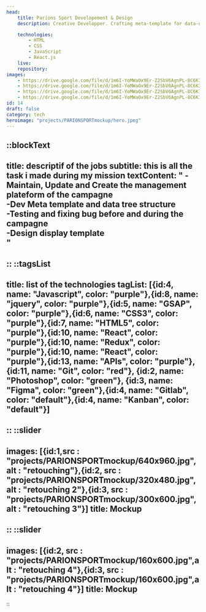```yaml
---
head:
    title: Parions Sport Developement & Design
    description: Creative Developper. Crafting meta-template for data-driven campaigns with strong impact. 

    technologies: 
        - HTML
        - CSS
        - JavaScript
        - React.js
    live: 
    repository: 
images:
    - https://drive.google.com/file/d/1m6I-YoMWaOx9Er-Z2SbV6AgnPL-8C6KI/view?usp=sharing
    - https://drive.google.com/file/d/1m6I-YoMWaOx9Er-Z2SbV6AgnPL-8C6KI/view?usp=sharing
    - https://drive.google.com/file/d/1m6I-YoMWaOx9Er-Z2SbV6AgnPL-8C6KI/view?usp=sharing
    - https://drive.google.com/file/d/1m6I-YoMWaOx9Er-Z2SbV6AgnPL-8C6KI/view?usp=sharing
id: 14
draft: false
category: tech
heroimage: "projects/PARIONSPORTmockup/hero.jpeg"
---
```


::blockText
---
title: descriptif of the jobs
subtitle: this is all the task i made during my mission
textContent: "
-Maintain, Update and Create the management plateform of the campagne<br/>
-Dev Meta template and data tree structure<br/>
-Testing and fixing bug before and during the campagne<br/>
-Design display template<br/>"
---
::
::tagsList
---
title: list of the technologies
tagList: [{id:4, name: "Javascript", color: "purple"},{id:8, name: "jquery", color: "purple"},{id:5, name: "GSAP", color: "purple"},{id:6, name: "CSS3", color: "purple"},{id:7, name: "HTML5", color: "purple"},{id:10, name: "React", color: "purple"},{id:10, name: "Redux", color: "purple"},{id:10, name: "React", color: "purple"},{id:13, name: "APIs", color: "purple"},{id:11, name: "Git", color: "red"}, {id:2, name: "Photoshop", color: "green"}, {id:3, name: "Figma", color: "green"},{id:4, name: "Gitlab", color: "default"},{id:4, name: "Kanban", color: "default"}]
---
::
::slider
---
images: [{id:1,src : "projects/PARIONSPORTmockup/640x960.jpg",alt : "retouching"},{id:2, src : "projects/PARIONSPORTmockup/320x480.jpg",alt : "retouching 2"},{id:3, src : "projects/PARIONSPORTmockup/300x600.jpg",alt : "retouching 3"}]
title: Mockup
---
::
::slider
---
images: [{id:2, src : "projects/PARIONSPORTmockup/160x600.jpg",alt : "retouching 4"},{id:3, src : "projects/PARIONSPORTmockup/160x600.jpg",alt : "retouching 4"}]
title: Mockup
---
::



